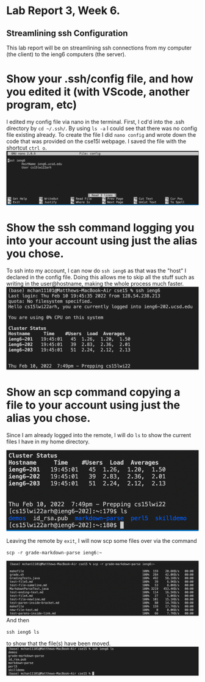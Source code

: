 # Lab Report 3, Week 6.

## Streamlining ssh Configuration

This lab report will be on streamlining ssh connections from my computer (the client) to
the ieng6 computers (the server).

# Show your .ssh/config file, and how you edited it (with VScode, another program, etc)

I edited my config file via nano in the terminal. First, I cd'd into the .ssh directory by 
`cd ~/.ssh/`. By using `ls -a` I could see that there was no config file existing already. To 
create the file I did `nano config` and wrote down the code that was provided on the cse15l 
webpage. I saved the file with the shortcut `ctrl o`.  
![picture of nano](lab3-images/im1.png)

# Show the ssh command logging you into your account using just the alias you chose.

To ssh into my account, I can now do `ssh ieng6` as that was the "host" I declared in the 
config file. Doing this allows me to skip all the stuff such as writing in the user@hostname, making
the whole process much faster. 
![picture of sshed](lab3-images/im2.png)

# Show an scp command copying a file to your account using just the alias you chose.

Since I am already logged into the remote, I will do `ls` to show the current files I have 
in my home directory. 

![picture of ls](lab3-images/im3.png)

Leaving the remote by `exit`, I will now scp some files over via the command 
```
scp -r grade-markdown-parse ieng6:~
```
![picture of scp](lab3-images/im4.png)
And then
```
ssh ieng6 ls
```
to show that the file(s) have been moved.
![picture of ls again](lab3-images/im5.png)
